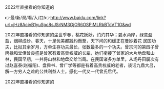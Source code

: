 2022年直接看的你知道的

👉最/新/观/看/入/口/👉http://www.baidu.com/link?url=jHz8AcivB1yuSpc8sJSrNM3GjOR6OSPiMLRbBTcVT1O&wd

2022年直接看的你知道的尘世季春，桃花妖妖，灼灼其华；碧水两岸，绿意盈盈，烟柳成纱。春天，十足优美都践约而至，天下间的和缓正在曼妙着花
民国功夫，比拟其余岁月，方单生存功夫最长，张数最多的一个功夫。曾宗河的第四子曾丙禄和堂侄曾良盛是曾家有着高贵权威的长辈，她们衔接了曾家的大片地盘和山林，民国早期，一并将山林和地盘交给当局。在民国诸多方单里，从场丹田屡次有过赵喜泰(赵循阳)、盘舜书、曾广学等都是有着高贵权威的老者，谈话九鼎大吕，解一方穷人之难的公共利益人士。感化一代又一代曾氏后代。


2022年直接看的你知道的
